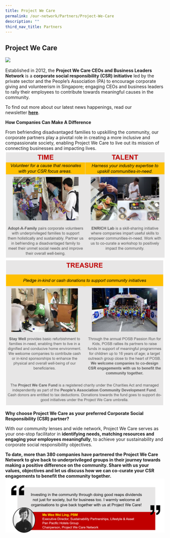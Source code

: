 ```yaml
---
title: Project We Care
permalink: /our-network/Partners/Project-We-Care
description: ""
third_nav_title: Partners
---
```

**Project We Care**
----------------------------------
![](/images/Project%20We%20Care/pwc%20logo.png)

Established in 2012, the **Project We Care CEOs and Business Leaders Network** is a **corporate social responsibility (CSR) initiative** led by the private sector and the People’s Association (PA) to encourage corporate giving and volunteerism in Singapore; engaging CEOs and business leaders to rally their employees to contribute towards meaningful causes in the community.

To find out more about our latest news happenings, read our newsletter **[here](https://www.pa.gov.sg/docs/default-source/default-document-library/project-we-care-dec-2021-edm.pdf?sfvrsn=11371ef5_0 "here")**.

**How Companies Can Make A Difference**

From befriending disadvantaged families to upskilling the community, our corporate partners play a pivotal role in creating a more inclusive and compassionate society, enabling Project We Care to live out its mission of connecting businesses and impacting lives.
![](/images/Project%20We%20Care/Time%20and%20Talent.png)
![](/images/Project%20We%20Care/treasure%20-%20grouped%20edited.png)

**Why choose Project We Care as your preferred Corporate Social Responsibility (CSR) partner?**

With our community lenses and wide network, Project We Care serves as your one-stop facilitator in **identifying needs, matching resources and engaging your employees meaningfully**, to achieve your sustainability and corporate social responsibility objectives.

**To date, **more than 380 companies** have partnered the Project We Care Network to give back to underprivileged groups in their journey towards making a positive difference on the community. Share with us your values, objectives and let us discuss how we can co-curate your CSR engagements to benefit the community together.**
![](/images/Project%20We%20Care/Ms%20Wee%20-%20edited%2031%20Jan%202022.png)